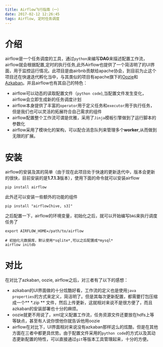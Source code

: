 ```yaml
---
title: Airflow飞行指南（一）
date: 2017-02-12 12:26:45
tags: Airflow, 定时任务调度
---
```

# 介绍
airflow是一个任务调度的工具，通过`python`来编写**DAG**来描述配置工作流，airflow就会根据配置,定时的执行任务,此外Airflow也提供了一个简洁明了的UI界面，用于监控运行情况。此项目是由airbnb贡献给apache协会，到目前为止这个项目还在快速迭代孵化当中，与其类似的项目有apache旗下的[Oozie](http://oozie.apache.org/)和[Azkaban](http://data.linkedin.com/opensource/azkaban)。并且airflow也有其自己的特色：

* airflow可以动态的读取配置文件（`python code`),当配置文件发生变化，airflow会立即生成新的任务调度计划
* airflow本身提供了丰富的`operator`用于定义任务和`executor`用于执行任务，但是我们也可以灵活的拓展符合自己需求的组件
* airflow配置整个工作流可谓是优雅，采用了`Jinja`模板引擎做到了运行脚本的参数化
* airflow采用了模块化的架构，可以配合消息队列来管理多个**worker**,从而做到无限的扩展。

# 安装
airflow的安装及其的简单（由于现在此项目处于快速的更新迭代中，版本会更新的很快，目前安装的是**1.7.1.3**版本），使用下面的命令就可以安装airflow
```
pip install airflow
```
此外还可以安装一些额外的功能的组件
```
pip install "airflow[hive, s3]"
```
之后配置一下，airflow的环境变量，初始化之后，就可以开始编写`DAG`来执行调度任务了

```
export AIRFLOW_HOME=/path/to/airflow

# 初始化元数据库，默认使用*sqlite*,可以之后配置成*mysql*
airflow initdb
```

# 对比
在对比了azkaban, oozie, airflow之后，对三者有了以下的感想：
* azkaban的UI界面做的十分炫酷好看，工作流的定义也是使用`java properties`的方式来定义，简洁明了。但是其每次更新配置，都需要打包压缩成一个** *.zip ** 文件，然后上传更新，这就相对来说不是很方便了，而且azkaban的安装部署也十分的麻烦。
* oozie就更不用说了，xml定义配置工作流，任务资源文件还要放在hdfs上等等缺点，甚至有人说你恨他你就告诉他用oozie
* airflow在对比下，UI界面相对来说没有azkaban那样这么的炫酷，但是在其他方面在三者中都更具优势。由于配置文件采用的`python code`的方式以及其动态更新配置的特性，可以直接通过`git`等版本工具管理起来，十分的方便。
